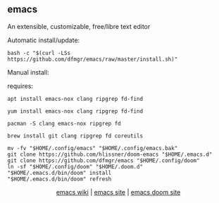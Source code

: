 ## emacs

An extensible, customizable, free/libre text editor

Automatic install/update:
```
bash -c "$(curl -LSs https://github.com/dfmgr/emacs/raw/master/install.sh)"
```
Manual install:

requires:
```
apt install emacs-nox clang ripgrep fd-find
```
```
yum install emacs-nox clang ripgrep fd-find
```
```
pacman -S clang emacs-nox ripgrep fd
```
```
brew install git clang ripgrep fd coreutils
```

```
mv -fv "$HOME/.config/emacs" "$HOME/.config/emacs.bak"
git clone https://github.com/hlissner/doom-emacs "$HOME/.emacs.d"
git clone https://github.com/dfmgr/emacs "$HOME/.config/doom"
ln -sf "$HOME/.config/doom" "$HOME/.doom.d"
"$HOME/.emacs.d/bin/doom" install
"$HOME/.emacs.d/bin/doom" refresh

```


<p align=center>
  <a href="https://wiki.archlinux.org/index.php/emacs" target="_blank">emacs wiki</a>   |
  <a href="https://www.gnu.org/software/emacs/" target="_blank">emacs site</a>   |
  <a href="https://github.com/hlissner/doom-emacs" target="_blank">emacs doom site</a>
</p>
